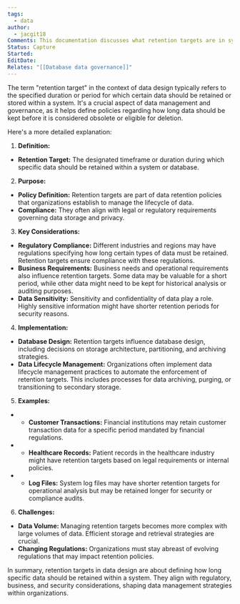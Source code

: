 ```yaml
---
tags:
  - data
author:
  - jacgit18
Comments: This documentation discusses what retention targets are in system design.
Status: Capture
Started: 
EditDate: 
Relates: "[[Database data governance]]"
---
```

The term "retention target" in the context of data design typically refers to the specified duration or period for which certain data should be retained or stored within a system. It's a crucial aspect of data management and governance, as it helps define policies regarding how long data should be kept before it is considered obsolete or eligible for deletion.  
  
Here's a more detailed explanation:  
  
1. **Definition:**  
- **Retention Target:** The designated timeframe or duration during which specific data should be retained within a system or database.  
  
2. **Purpose:**  
- **Policy Definition:** Retention targets are part of data retention policies that organizations establish to manage the lifecycle of data.  
- **Compliance:** They often align with legal or regulatory requirements governing data storage and privacy.  
  
3. **Key Considerations:**  
- **Regulatory Compliance:** Different industries and regions may have regulations specifying how long certain types of data must be retained. Retention targets ensure compliance with these regulations.  
- **Business Requirements:** Business needs and operational requirements also influence retention targets. Some data may be valuable for a short period, while other data might need to be kept for historical analysis or auditing purposes.  
- **Data Sensitivity:** Sensitivity and confidentiality of data play a role. Highly sensitive information might have shorter retention periods for security reasons.  
  
4. **Implementation:**  
- **Database Design:** Retention targets influence database design, including decisions on storage architecture, partitioning, and archiving strategies.  
- **Data Lifecycle Management:** Organizations often implement data lifecycle management practices to automate the enforcement of retention targets. This includes processes for data archiving, purging, or transitioning to secondary storage.  
  
5. **Examples:**  
- - **Customer Transactions:** Financial institutions may retain customer transaction data for a specific period mandated by financial regulations.  
- - **Healthcare Records:** Patient records in the healthcare industry might have retention targets based on legal requirements or internal policies.  
- - **Log Files:** System log files may have shorter retention targets for operational analysis but may be retained longer for security or compliance audits.  
  
6. **Challenges:**  
- **Data Volume:** Managing retention targets becomes more complex with large volumes of data. Efficient storage and retrieval strategies are crucial.  
- **Changing Regulations:** Organizations must stay abreast of evolving regulations that may impact retention policies.  
  
In summary, retention targets in data design are about defining how long specific data should be retained within a system. They align with regulatory, business, and security considerations, shaping data management strategies within organizations.